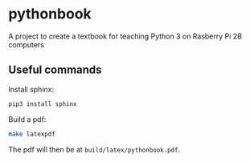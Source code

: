 pythonbook
==========

A project to create a textbook for teaching Python 3 on Rasberry Pi 2B computers

Useful commands
---------------

Install sphinx:

```bash
pip3 install sphinx
```

Build a pdf:

```bash
make latexpdf
```

The pdf will then be at `build/latex/pythonbook.pdf`.
